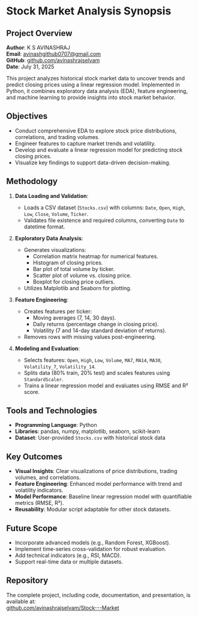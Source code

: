 # Stock Market Analysis Synopsis

## Project Overview

**Author**: K S AVINASHRAJ  
**Email**: avinashgithub0707@gmail.com  
**GitHub**: [github.com/avinashrajselvam](https://github.com/avinashrajselvam)  
**Date**: July 31, 2025  

This project analyzes historical stock market data to uncover trends and predict closing prices using a linear regression model. Implemented in Python, it combines exploratory data analysis (EDA), feature engineering, and machine learning to provide insights into stock market behavior.

## Objectives

- Conduct comprehensive EDA to explore stock price distributions, correlations, and trading volumes.
- Engineer features to capture market trends and volatility.
- Develop and evaluate a linear regression model for predicting stock closing prices.
- Visualize key findings to support data-driven decision-making.

## Methodology

1. **Data Loading and Validation**:
   - Loads a CSV dataset (`Stocks.csv`) with columns: `Date`, `Open`, `High`, `Low`, `Close`, `Volume`, `Ticker`.
   - Validates file existence and required columns, converting `Date` to datetime format.

2. **Exploratory Data Analysis**:
   - Generates visualizations:
     - Correlation matrix heatmap for numerical features.
     - Histogram of closing prices.
     - Bar plot of total volume by ticker.
     - Scatter plot of volume vs. closing price.
     - Boxplot for closing price outliers.
   - Utilizes Matplotlib and Seaborn for plotting.

3. **Feature Engineering**:
   - Creates features per ticker:
     - Moving averages (7, 14, 30 days).
     - Daily returns (percentage change in closing price).
     - Volatility (7 and 14-day standard deviation of returns).
   - Removes rows with missing values post-engineering.

4. **Modeling and Evaluation**:
   - Selects features: `Open`, `High`, `Low`, `Volume`, `MA7`, `MA14`, `MA30`, `Volatility_7`, `Volatility_14`.
   - Splits data (80% train, 20% test) and scales features using `StandardScaler`.
   - Trains a linear regression model and evaluates using RMSE and R² score.

## Tools and Technologies

- **Programming Language**: Python
- **Libraries**: pandas, numpy, matplotlib, seaborn, scikit-learn
- **Dataset**: User-provided `Stocks.csv` with historical stock data

## Key Outcomes

- **Visual Insights**: Clear visualizations of price distributions, trading volumes, and correlations.
- **Feature Engineering**: Enhanced model performance with trend and volatility indicators.
- **Model Performance**: Baseline linear regression model with quantifiable metrics (RMSE, R²).
- **Reusability**: Modular script adaptable for other stock datasets.

## Future Scope

- Incorporate advanced models (e.g., Random Forest, XGBoost).
- Implement time-series cross-validation for robust evaluation.
- Add technical indicators (e.g., RSI, MACD).
- Support real-time data or multiple datasets.

## Repository

The complete project, including code, documentation, and presentation, is available at:  
[github.com/avinashrajselvam/Stock---Market](https://github.com/avinashrajselvam/Stock---Market)